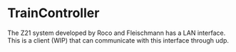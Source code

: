 # TrainController

The Z21 system developed by Roco and Fleischmann has a LAN interface. This is a client (WIP) that can communicate with this interface through udp.
